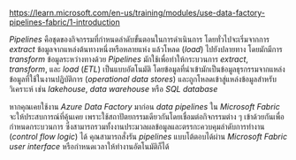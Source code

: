 
https://learn.microsoft.com/en-us/training/modules/use-data-factory-pipelines-fabric/1-introduction

_Pipelines_ คือชุดของกิจกรรมที่กำหนดลำดับขั้นตอนในการดำเนินการ โดยทั่วไปจะเริ่มจากการ _extract_ ข้อมูลจากแหล่งต้นทางหนึ่งหรือหลายแห่ง แล้วโหลด (_load_) ไปยังปลายทาง โดยมักมีการ _transform_ ข้อมูลระหว่างทางด้วย _Pipelines_ มักใช้เพื่อทำให้กระบวนการ _extract_, _transform_, และ _load_ (_ETL_) เป็นแบบอัตโนมัติ โดยข้อมูลที่นำเข้ามักเป็นข้อมูลธุรกรรมจากแหล่งข้อมูลที่ใช้ในงานปฏิบัติการ (_operational data stores_) และถูกโหลดเข้าสู่แหล่งข้อมูลสำหรับวิเคราะห์ เช่น _lakehouse_, _data warehouse_ หรือ _SQL database_

หากคุณเคยใช้งาน _Azure Data Factory_ มาก่อน _data pipelines_ ใน _Microsoft Fabric_ จะให้ประสบการณ์ที่คุ้นเคย เพราะใช้สถาปัตยกรรมเดียวกันโดยเชื่อมต่อกิจกรรมต่าง ๆ เข้าด้วยกันเพื่อกำหนดกระบวนการ ซึ่งสามารถรวมทั้งงานประมวลผลข้อมูลและตรรกะควบคุมลำดับการทำงาน (_control flow logic_) ได้ คุณสามารถสั่งรัน _pipelines_ แบบโต้ตอบได้ผ่าน _Microsoft Fabric user interface_ หรือกำหนดเวลาให้ทำงานอัตโนมัติก็ได้